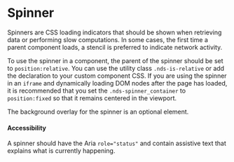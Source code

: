 # Spinner

Spinners are CSS loading indicators that should be shown when retrieving data or performing slow computations. In some cases, the first time a parent component loads, a stencil is preferred to indicate network activity.

To use the spinner in a component, the parent of the spinner should be set to `position:relative`. You can use the utility class `.nds-is-relative` or add the declaration to your custom component CSS. If you are using the spinner in an `iframe` and dynamically loading DOM nodes after the page has loaded, it is recommended that you set the `.nds-spinner_container` to `position:fixed` so that it remains centered in the viewport.

The background overlay for the spinner is an optional element.

#### Accessibility

A spinner should have the Aria `role="status"` and contain assistive text that explains what is currently happening.
